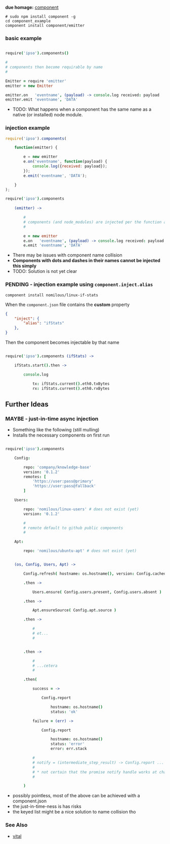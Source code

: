 **due homage:** [component](https://github.com/component/component)

```
# sudo npm install component -g
cd component_example
component install component/emitter
```

### basic example

```coffee

require('ipso').components()

#
# components then become requirable by name
#

Emitter = require 'emitter'
emitter = new Emitter

emitter.on   'eventname', (payload) -> console.log received: payload
emitter.emit 'eventname', 'DATA'

```

* TODO: What happens when a component has the same name as a native (or installed) node module.







### injection example

```js
require('ipso').components( 

    function(emitter) {

        e = new emitter
        e.on('eventname', function(payload) {
            console.log({received: payload});
        });
        e.emit('eventname', 'DATA');

    }
);

```

```coffee
require('ipso').components 
    
    (emitter) -> 

        #
        # components (and node_modules) are injected per the function argument names
        #

        e = new emitter
        e.on   'eventname', (payload) -> console.log received: payload
        e.emit 'eventname', 'DATA'

```

* There may be issues with component name collision
* **Components with dots and dashes in their names cannot be injected this simply**
* TODO: Solution is not yet clear







### **PENDING** - injection example using `component.inject.alias`

`component install nomilous/linux-if-stats`

When the `component.json` file contains the **custom** property

```json
{
    "inject": {
        "alias": "ifStats"
    },
}
```

Then the component becomes injectable by that name

```coffee

require('ipso').components (ifStats) -> 

    ifStats.start().then -> 

        console.log

            tx: ifStats.current().eth0.txBytes
            rx: ifStats.current().eth0.rxBytes

```





Further Ideas
-------------




### **MAYBE** - just-in-time async injection

* Something like the following (still mulling)
* Installs the necessary components on first run

```coffee

require('ipso').components

    Config:

        repo: 'company/knowledge-base'
        version: '0.1.2'
        remotes: [
            'https://user:pass@primary'
            'https://user:pass@fallback'
        ]

    Users:

        repo: 'nomilous/linux-users' # does not exist (yet)
        version: '0.1.2'

        #
        # remote default to github public components
        #

    Apt:

        repo: 'nomilous/ubuntu-apt' # does not exist (yet)


    (os, Config, Users, Apt) ->

        Config.refresh( hostname: os.hostname(), version: Config.cachedVersion )

        .then -> 

            Users.ensure( Config.users.present, Config.users.absent )

        .then -> 

            Apt.ensureSource( Config.apt.source )

        .then -> 

            #
            # et...
            #


        .then -> 

            #
            # ...cetera
            #

        .then( 

            success = -> 

                Config.report 

                    hostname: os.hostname()
                    status: 'ok'

            failure = (err) -> 

                Config.report 

                    hostname: os.hostname()
                    status: 'error'
                    error: err.stack

            # 
            # notify = (intermediate_step_result) -> Config.report ...
            # 
            # * not certain that the promise notify handle works at chain's tail
            #

        )

```

* possibly pointless, most of the above can be achieved with a component.json
* the just-in-time-ness is has risks
* the keyed list might be a nice solution to name collision tho


### See Also

* [vital](https://github.com/nomilous/vital) 

